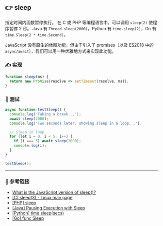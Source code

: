 ## 👉 sleep

指定时间内函数暂停执行。 在 C 或 PHP 等编程语言中，可以调用 `sleep(2)` 使程序暂停 2 秒。 Java 有 `Thread.sleep(2000)`，Python 有 `time.sleep(2)`，Go 有 `time.Sleep(2 * time.Second)`。

JavaScript 没有原生的休眠功能，但由于引入了 promises（以及 ES2018 中的 `async/await`），我们可以用一种优雅地方式来实现此功能。

### ✍️ 实现

```js
function sleep(ms) {
  return new Promise(resolve => setTimeout(resolve, ms));
}
```

### 📌 测试

```js
async function testSleep() {
  console.log('Taking a break...');
  await sleep(2000);
  console.log('Two seconds later, showing sleep in a loop...');

  // Sleep in loop
  for (let i = 0; i < 5; i++) {
    if (i === 3) await sleep(2000);
    console.log(i);
  }
}

testSleep();
```

---

### 🔗 参考链接

- [What is the JavaScript version of sleep()?](https://stackoverflow.com/questions/951021/what-is-the-javascript-version-of-sleep)
- [[C] sleep(3) - Linux man page](https://linux.die.net/man/3/sleep)
- [[PHP] sleep](https://www.php.net/manual/en/function.sleep.php)
- [[Java] Pausing Execution with Sleep](https://docs.oracle.com/javase/tutorial/essential/concurrency/sleep.html)
- [[Python] time.sleep(secs)](https://docs.python.org/3/library/time.html#time.sleep)
- [[Go] func Sleep](https://pkg.go.dev/time#Sleep)
